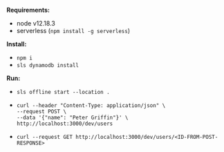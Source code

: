 **Requirements:**
- node v12.18.3
- serverless (`npm install -g serverless`)

**Install:**
- `npm i`
- `sls dynamodb install`

**Run:**
- `sls offline start --location .`
- ```
  curl --header "Content-Type: application/json" \
  --request POST \
  --data '{"name": "Peter Griffin"}' \
  http://localhost:3000/dev/users
  ```
- `curl --request GET http://localhost:3000/dev/users/<ID-FROM-POST-RESPONSE>`